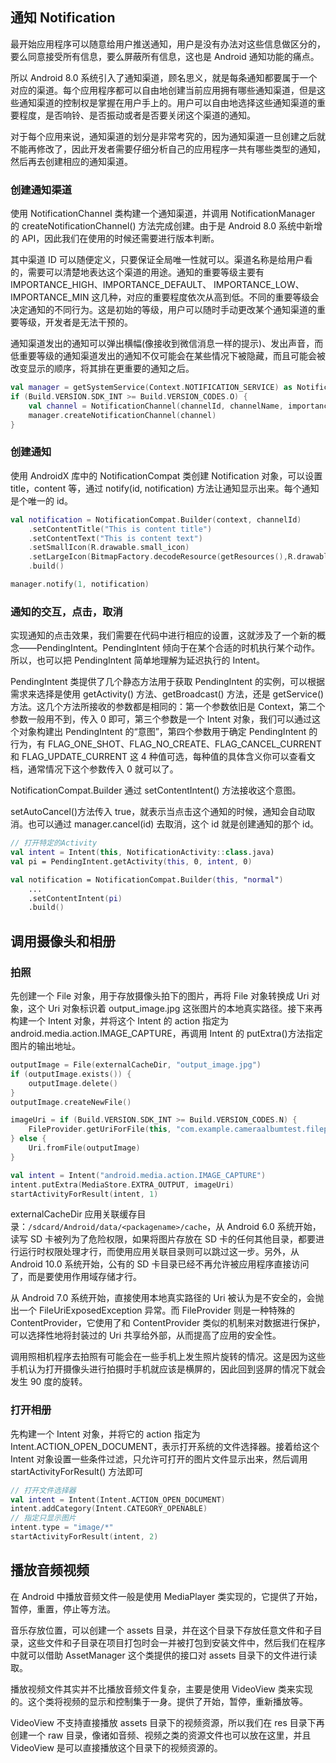 ## 通知 Notification

最开始应用程序可以随意给用户推送通知，用户是没有办法对这些信息做区分的，要么同意接受所有信息，要么屏蔽所有信息，这也是 Android 通知功能的痛点。

所以 Android 8.0 系统引入了通知渠道，顾名思义，就是每条通知都要属于一个对应的渠道。每个应用程序都可以自由地创建当前应用拥有哪些通知渠道，但是这些通知渠道的控制权是掌握在用户手上的。用户可以自由地选择这些通知渠道的重要程度，是否响铃、是否振动或者是否要关闭这个渠道的通知。

对于每个应用来说，通知渠道的划分是非常考究的，因为通知渠道一旦创建之后就不能再修改了，因此开发者需要仔细分析自己的应用程序一共有哪些类型的通知，然后再去创建相应的通知渠道。

### 创建通知渠道

使用 NotificationChannel 类构建一个通知渠道，并调用 NotificationManager 的 createNotificationChannel() 方法完成创建。由于是 Android 8.0 系统中新增的 API，因此我们在使用的时候还需要进行版本判断。

其中渠道 ID 可以随便定义，只要保证全局唯一性就可以。渠道名称是给用户看的，需要可以清楚地表达这个渠道的用途。通知的重要等级主要有 IMPORTANCE_HIGH、IMPORTANCE_DEFAULT、 IMPORTANCE_LOW、IMPORTANCE_MIN 这几种，对应的重要程度依次从高到低。不同的重要等级会决定通知的不同行为。这是初始的等级，用户可以随时手动更改某个通知渠道的重要等级，开发者是无法干预的。

通知渠道发出的通知可以弹出横幅(像接收到微信消息一样的提示)、发出声音，而低重要等级的通知渠道发出的通知不仅可能会在某些情况下被隐藏，而且可能会被改变显示的顺序，将其排在更重要的通知之后。

```kotlin
val manager = getSystemService(Context.NOTIFICATION_SERVICE) as NotificationManager
if (Build.VERSION.SDK_INT >= Build.VERSION_CODES.O) {
    val channel = NotificationChannel(channelId, channelName, importance)
    manager.createNotificationChannel(channel)
}
```

### 创建通知

使用 AndroidX 库中的 NotificationCompat 类创建 Notification 对象，可以设置 title，content 等，通过 notify(id, notification) 方法让通知显示出来。每个通知是个唯一的 id。

```kotlin
val notification = NotificationCompat.Builder(context, channelId)
    .setContentTitle("This is content title")
    .setContentText("This is content text")
    .setSmallIcon(R.drawable.small_icon)
    .setLargeIcon(BitmapFactory.decodeResource(getResources(),R.drawable.large_icon))
    .build()

manager.notify(1, notification)
```

### 通知的交互，点击，取消

实现通知的点击效果，我们需要在代码中进行相应的设置，这就涉及了一个新的概念——PendingIntent。PendingIntent 倾向于在某个合适的时机执行某个动作。所以，也可以把 PendingIntent 简单地理解为延迟执行的 Intent。

PendingIntent 类提供了几个静态方法用于获取 PendingIntent 的实例，可以根据需求来选择是使用 getActivity() 方法、getBroadcast() 方法，还是 getService() 方法。这几个方法所接收的参数都是相同的：第一个参数依旧是 Context，第二个参数一般用不到，传入 0 即可，第三个参数是一个 Intent 对象，我们可以通过这个对象构建出 PendingIntent 的“意图”，第四个参数用于确定 PendingIntent 的行为，有 FLAG_ONE_SHOT、FLAG_NO_CREATE、FLAG_CANCEL_CURRENT 和 FLAG_UPDATE_CURRENT 这 4 种值可选，每种值的具体含义你可以查看文档，通常情况下这个参数传入 0 就可以了。

NotificationCompat.Builder 通过 setContentIntent() 方法接收这个意图。

setAutoCancel()方法传入 true，就表示当点击这个通知的时候，通知会自动取消。也可以通过 manager.cancel(id) 去取消，这个 id 就是创建通知的那个 id。

```kotlin
// 打开特定的Activity
val intent = Intent(this, NotificationActivity::class.java)
val pi = PendingIntent.getActivity(this, 0, intent, 0)

val notification = NotificationCompat.Builder(this, "normal")
    ...
    .setContentIntent(pi)
    .build()
```

## 调用摄像头和相册

### 拍照

先创建一个 File 对象，用于存放摄像头拍下的图片，再将 File 对象转换成 Uri 对象，这个 Uri 对象标识着 output_image.jpg 这张图片的本地真实路径。接下来再构建一个 Intent 对象，并将这个 Intent 的 action 指定为 android.media.action.IMAGE_CAPTURE，再调用 Intent 的 putExtra()方法指定图片的输出地址。

```kotlin
outputImage = File(externalCacheDir, "output_image.jpg")
if (outputImage.exists()) {
    outputImage.delete()
}
outputImage.createNewFile()

imageUri = if (Build.VERSION.SDK_INT >= Build.VERSION_CODES.N) {
    FileProvider.getUriForFile(this, "com.example.cameraalbumtest.fileprovider", outputImage)
} else {
    Uri.fromFile(outputImage)
}

val intent = Intent("android.media.action.IMAGE_CAPTURE")
intent.putExtra(MediaStore.EXTRA_OUTPUT, imageUri)
startActivityForResult(intent, 1)
```

externalCacheDir 应用关联缓存目录：`/sdcard/Android/data/<packagename>/cache`，从 Android 6.0 系统开始，读写 SD 卡被列为了危险权限，如果将图片存放在 SD 卡的任何其他目录，都要进行运行时权限处理才行，而使用应用关联目录则可以跳过这一步。另外，从 Android 10.0 系统开始，公有的 SD 卡目录已经不再允许被应用程序直接访问了，而是要使用作用域存储才行。

从 Android 7.0 系统开始，直接使用本地真实路径的 Uri 被认为是不安全的，会抛出一个 FileUriExposedException 异常。而 FileProvider 则是一种特殊的 ContentProvider，它使用了和 ContentProvider 类似的机制来对数据进行保护，可以选择性地将封装过的 Uri 共享给外部，从而提高了应用的安全性。

调用照相机程序去拍照有可能会在一些手机上发生照片旋转的情况。这是因为这些手机认为打开摄像头进行拍摄时手机就应该是横屏的，因此回到竖屏的情况下就会发生 90 度的旋转。

### 打开相册

先构建一个 Intent 对象，并将它的 action 指定为 Intent.ACTION_OPEN_DOCUMENT，表示打开系统的文件选择器。接着给这个 Intent 对象设置一些条件过滤，只允许可打开的图片文件显示出来，然后调用 startActivityForResult() 方法即可

```kotlin
// 打开文件选择器
val intent = Intent(Intent.ACTION_OPEN_DOCUMENT)
intent.addCategory(Intent.CATEGORY_OPENABLE)
// 指定只显示图片
intent.type = "image/*"
startActivityForResult(intent, 2)
```

## 播放音频视频

在 Android 中播放音频文件一般是使用 MediaPlayer 类实现的，它提供了开始，暂停，重置，停止等方法。

音乐存放位置，可以创建一个 assets 目录，并在这个目录下存放任意文件和子目录，这些文件和子目录在项目打包时会一并被打包到安装文件中，然后我们在程序中就可以借助 AssetManager 这个类提供的接口对 assets 目录下的文件进行读取。

播放视频文件其实并不比播放音频文件复杂，主要是使用 VideoView 类来实现的。这个类将视频的显示和控制集于一身。提供了开始，暂停，重新播放等。

VideoView 不支持直接播放 assets 目录下的视频资源，所以我们在 res 目录下再创建一个 raw 目录，像诸如音频、视频之类的资源文件也可以放在这里，并且 VideoView 是可以直接播放这个目录下的视频资源的。
